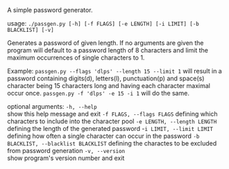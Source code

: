 A simple password generator.


usage: 
`./passgen.py [-h] [-f FLAGS] [-e LENGTH] [-i LIMIT] [-b BLACKLIST] [-v]`

Generates a password of given length. If no arguments are given the program will default to a password length of 8 characters and limit the maximum occurrences of single characters to 1.

Example: 
`passgen.py --flags 'dlps' --length 15 --limit 1` will result in a password containing digits(d),
letters(l), punctuation(p) and space(s) character being 15 characters long and
having each character maximal occur once.
`passgen.py -f 'dlps' -e 15 -i 1` will do the same.

optional arguments:
  `-h, --help`            
                        show this help message and exit
  `-f FLAGS, --flags FLAGS`
                        defining which characters to include into the character pool
  `-e LENGTH, --length LENGTH`
                        defining the length of the generated password
  -`i LIMIT, --limit LIMIT`
                        defining how often a single character can occur in the password
  `-b BLACKLIST, --blacklist BLACKLIST`
                        defining the charactes to be excluded from password generation
  `-v, --version`         
                        show program's version number and exit

